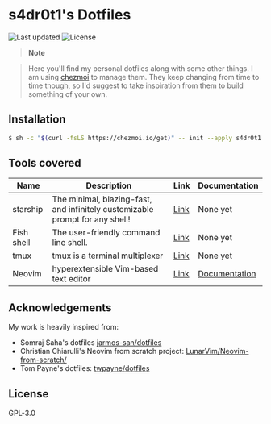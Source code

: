 # s4dr0t1's Dotfiles

![Last updated](https://img.shields.io/github/last-commit/s4dr0t1/dotfiles?label=Last%20updated&style=flat-square)
![License](https://img.shields.io/github/license/s4dr0t1/dotfiles?style=flat-square)

> **Note**

> Here you'll find my personal dotfiles along with some other things. I am using [chezmoi](https://github.com/twpayne/chezmoi) to manage them. They keep changing from time to time though, so I'd suggest to take inspiration from them to build something of your own.


## Installation

```sh
$ sh -c "$(curl -fsLS https://chezmoi.io/get)" -- init --apply s4dr0t1
```

## Tools covered

Name | Description | Link | Documentation
-|-|-|-
starship | The minimal, blazing-fast, and infinitely customizable prompt for any shell! | [Link](./files/dot_config/starship.toml) | None yet
Fish shell |  The user-friendly command line shell. | [Link](./files/dot_config/fish/) | None yet
tmux | tmux is a terminal multiplexer | [Link](./files/dot_tmux.conf) | None yet
Neovim | hyperextensible Vim-based text editor | [Link](./files/dot_config/nvim) | [Documentation](./documentation/nvim.md)

## Acknowledgements

My work is heavily inspired from:

- Somraj Saha's dotfiles [jarmos-san/dotfiles](https://github.com/Jarmos-san/dotfiles)
- Christian Chiarulli's Neovim from scratch project: [LunarVim/Neovim-from-scratch/](https://github.com/LunarVim/Neovim-from-scratch/)
- Tom Payne's dotfiles: [twpayne/dotfiles](https://github.com/twpayne/dotfiles/)

## License

GPL-3.0
